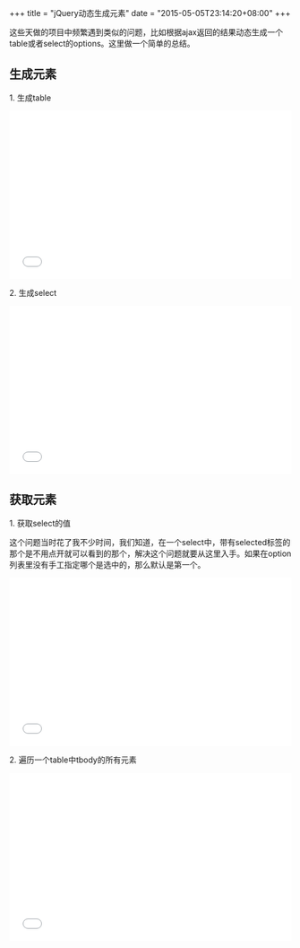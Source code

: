 +++
title  = "jQuery动态生成元素"
date = "2015-05-05T23:14:20+08:00"
+++

这些天做的项目中频繁遇到类似的问题，比如根据ajax返回的结果动态生成一个table或者select的options。这里做一个简单的总结。

## 生成元素

1\. 生成table

<iframe width="100%" height="300" src="//jsfiddle.net/u8aknbe7/embedded/" allowfullscreen="allowfullscreen" frameborder="0"></iframe>

2\. 生成select

<iframe width="100%" height="300" src="//jsfiddle.net/frostwong/uvgpew9c/embedded/" allowfullscreen="allowfullscreen" frameborder="0"></iframe>

## 获取元素

1\. 获取select的值

这个问题当时花了我不少时间，我们知道，在一个select中，带有selected标签的那个是不用点开就可以看到的那个，解决这个问题就要从这里入手。如果在option列表里没有手工指定哪个是选中的，那么默认是第一个。

<iframe width="100%" height="300" src="//jsfiddle.net/frostwong/Lxb4sgpu/embedded/" allowfullscreen="allowfullscreen" frameborder="0"></iframe>

2\. 遍历一个table中tbody的所有元素

<iframe width="100%" height="300" src="//jsfiddle.net/frostwong/f68y04c7/embedded/" allowfullscreen="allowfullscreen" frameborder="0"></iframe>


